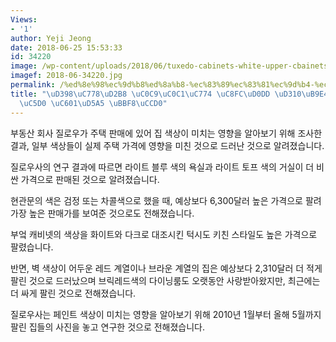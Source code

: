 ```yaml
---
Views:
- '1'
author: Yeji Jeong
date: 2018-06-25 15:53:33
id: 34220
image: /wp-content/uploads/2018/06/tuxedo-cabinets-white-upper-cbainets-black-lower-cabinets.jpg
imagef: 2018-06-34220.jpg
permalink: /%ed%8e%98%ec%9d%b8%ed%8a%b8-%ec%83%89%ec%83%81%ec%9d%b4-%ec%a3%bc%ed%83%9d-%ed%8c%90%eb%a7%a4-%ea%b0%80%ea%b2%a9%ec%97%90-%ec%98%81%ed%96%a5-%eb%af%b8%ec%b3%90/
title: "\uD398\uC778\uD2B8 \uC0C9\uC0C1\uC774 \uC8FC\uD0DD \uD310\uB9E4 \uAC00\uACA9\
  \uC5D0 \uC601\uD5A5 \uBBF8\uCCD0"
---
```


부동산 회사 질로우가 주택 판매에 있어 집 색상이 미치는 영향을 알아보기 위해 조사한 결과, 일부 색상들이 실제 주택 가격에 영향을 미친 것으로 드러난 것으로 알려졌습니다.

질로우사의 연구 결과에 따르면 라이트 블루 색의 욕실과 라이트 토프 색의 거실이 더 비싼 가격으로 판매된 것으로 알려졌습니다.

현관문의 색은 검정 또는 차콜색으로 했을 때, 예상보다 6,300달러 높은 가격으로 팔려 가장 높은 판매가를 보여준 것으로도 전해졌습니다.

부엌 캐비넷의 색상을 화이트와 다크로 대조시킨 턱시도 키친 스타일도 높은 가격으로 팔렸습니다.

반면, 벽 색상이 어두운 레드 계열이나 브라운 계열의 집은 예상보다 2,310달러 더 적게 팔린 것으로 드러났으며 브릭레드색의 다이닝룸도 오랫동안 사랑받아왔지만, 최근에는 더 싸게 팔린 것으로 전해졌습니다.

질로우사는 페인트 색상이 미치는 영향을 알아보기 위해 2010년 1월부터 올해 5월까지 팔린 집들의 사진을 놓고 연구한 것으로 전해졌습니다.